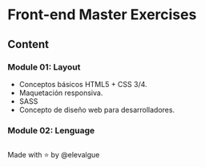 # Front-end Master Exercises

## Content
### Module 01: Layout
- Conceptos básicos HTML5 + CSS 3/4.
- Maquetación responsiva.
- SASS
- Concepto de diseño web para desarrolladores.

### Module 02: Lenguage
##
Made with ⭐ by @elevalgue

